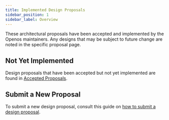 ```yaml
---
title: Implemented Design Proposals
sidebar_position: 1
sidebar_label: Overview
---
```


These architectural proposals have been accepted and implemented by the Openos maintainers. Any designs that may be subject to future change are noted in the specific proposal page.

## Not Yet Implemented

Design proposals that have been accepted but not yet implemented are found in [Accepted Proposals](../proposals/accepted-design-proposals.md).

## Submit a New Proposal

To submit a new design proposal, consult this guide on [how to submit a design proposal](../proposals.md#submit-a-design-proposal).
